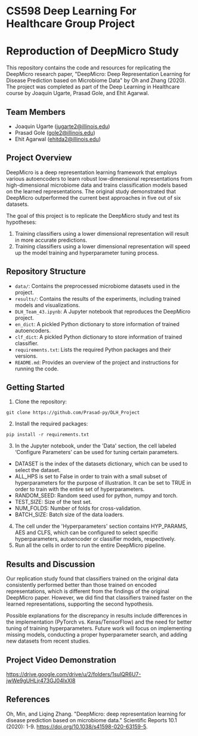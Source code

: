 # CS598 Deep Learning For Healthcare Group Project

# Reproduction of DeepMicro Study


This repository contains the code and resources for replicating the DeepMicro research paper, "DeepMicro: Deep Representation Learning for Disease Prediction based on Microbiome Data" by Oh and Zhang (2020). The project was completed as part of the Deep Learning in Healthcare course by Joaquin Ugarte, Prasad Gole, and Ehit Agarwal.

## Team Members

- Joaquin Ugarte (jugarte2@illinois.edu)
- Prasad Gole (gole2@illinois.edu)
- Ehit Agarwal (ehitda2@illinois.edu)

## Project Overview

DeepMicro is a deep representation learning framework that employs various autoencoders to learn robust low-dimensional representations from high-dimensional microbiome data and trains classification models based on the learned representations. The original study demonstrated that DeepMicro outperformed the current best approaches in five out of six datasets.

The goal of this project is to replicate the DeepMicro study and test its hypotheses:
1. Training classifiers using a lower dimensional representation will result in more accurate predictions.
2. Training classifiers using a lower dimensional representation will speed up the model training and hyperparameter tuning process.

## Repository Structure

- `data/`: Contains the preprocessed microbiome datasets used in the project.
- `results/`: Contains the results of the experiments, including trained models and visualizations.
- `DLH_Team_43.ipynb`: A Jupyter notebook that reproduces the DeepMicro project.
- `en_dict`: A pickled Python dictionary to store information of trained autoencoders.
- `clf_dict`: A pickled Python dictionary to store information of trained classifier.
- `requirements.txt`: Lists the required Python packages and their versions.
- `README.md`: Provides an overview of the project and instructions for running the code.

## Getting Started

1. Clone the repository:
```
git clone https://github.com/Prasad-py/DLH_Project
```
2. Install the required packages:
```
pip install -r requirements.txt
```
3. In the Jupyter notebook, under the 'Data' section, the cell labeled ‘Configure Parameters’ can be used for tuning certain parameters.
  - DATASET is the index of the datasets dictionary, which can be used to select the dataset.
  - ALL_HPS is set to False in order to train with a small subset of hyperparameters for the purpose of illustration. It can be set to TRUE in order to train with the entire set of hyperparameters.
  - RANDOM_SEED: Random seed used for python, numpy and torch.
  - TEST_SIZE: Size of the test set.
  - NUM_FOLDS: Number of folds for cross-validation.
  - BATCH_SIZE: Batch size of the data loaders.
4. The cell under the 'Hyperparameters' section contains HYP_PARAMS, AES and CLFS, which can be configured to select specific hyperparameters, autoencoder or classifier models, respectively.
5. Run all the cells in order to run the entire DeepMicro pipeline.

## Results and Discussion

Our replication study found that classifiers trained on the original data consistently performed better than those trained on encoded representations, which is different from the findings of the original DeepMicro paper. However, we did find that classifiers trained faster on the learned representations, supporting the second hypothesis.

Possible explanations for the discrepancy in results include differences in the implementation (PyTorch vs. Keras/TensorFlow) and the need for better tuning of training hyperparameters. Future work will focus on implementing missing models, conducting a proper hyperparameter search, and adding new datasets from recent studies.

## Project Video Demonstration

https://drive.google.com/drive/u/2/folders/1sulQR6U7-jwWe9gUHLjr473GJ04IxXl8

## References

Oh, Min, and Liqing Zhang. "DeepMicro: deep representation learning for disease prediction based on microbiome data." Scientific Reports 10.1 (2020): 1-9. https://doi.org/10.1038/s41598-020-63159-5.
